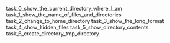 task_0_show_the_current_directory_where_I_am 
task_1_show_the_name_of_files_and_directories
task_2_change_to_home_directory
task_3_show_the_long_format
task_4_show_hidden_files
task_5_show_directory_contents
task_6_create_directory_tmp_directory